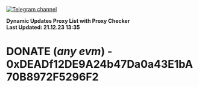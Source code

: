 [![Telegram channel](https://img.shields.io/endpoint?url=https://runkit.io/damiankrawczyk/telegram-badge/branches/master?url=https://t.me/n4z4v0d)](https://t.me/n4z4v0d) 

**Dynamic Updates Proxy List with Proxy Checker**  
**Last Updated: 21.12.23 13:35**

# DONATE (_any evm_) - 0xDEADf12DE9A24b47Da0a43E1bA70B8972F5296F2
